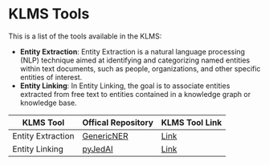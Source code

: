 # KLMS Tools

This is a list of the tools available in the KLMS:
- **Entity Extraction**: Entity Extraction is a natural language processing (NLP) technique aimed at identifying and categorizing named entities within text documents, such as people, organizations, and other specific entities of interest. 
- **Entity Linking**: In Entity Linking, the goal is to associate entities extracted from free text to entities contained in a knowledge graph or knowledge base.


| KLMS Tool  | Offical Repository | KLMS Tool Link |
| ------------- | ------------- | ------------- |
| Entity Extraction  | [GenericNER](https://github.com/stelar-eu/GenericNER)  | [Link](https://github.com/stelar-eu/stelar-operator-airflow/tree/main/tools/entity_extraction) |
| Entity Linking  | [pyJedAI](https://github.com/AI-team-UoA/pyJedAI/)  | [Link](https://github.com/stelar-eu/stelar-operator-airflow/tree/main/tools/entity_linking) |
